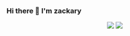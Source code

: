 ### Hi there 👋 I'm zackary

<p align="center">
  <img src="https://awesome-github-stats.azurewebsites.net/user-stats/zackaryliu?cardType=level&theme=prussian">
  <img src="https://github-readme-stats.vercel.app/api/top-langs/?username=zackaryliu&layout=compact&langs_count=10&hide=javascript,html,css&theme=prussian">
</p>

<!--
**ZackaryLiu/zackaryliu** is a ✨ _special_ ✨ repository because its `README.md` (this file) appears on your GitHub profile.

Here are some ideas to get you started:

- 🔭 I’m currently working on ...
- 🌱 I’m currently learning ...
- 👯 I’m looking to collaborate on ...
- 🤔 I’m looking for help with ...
- 💬 Ask me about ...
- 📫 How to reach me: ...
- 😄 Pronouns: ...
- ⚡ Fun fact: ...
-->

